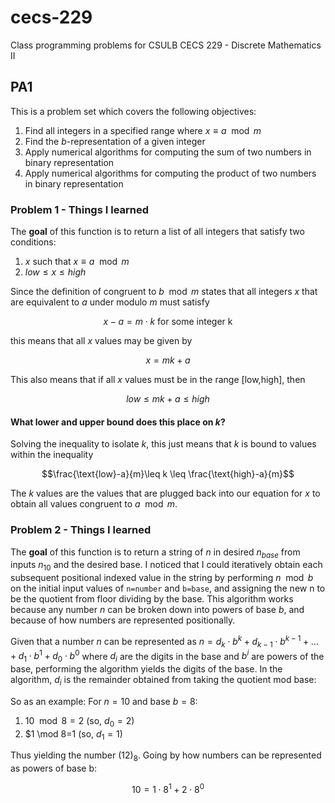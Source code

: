 # cecs-229
Class programming problems for CSULB CECS 229 - Discrete Mathematics II

## PA1
This is a problem set which covers the following objectives:
  1. Find all integers in a specified range where $x \equiv a\mod m$
  2. Find the _b_-representation of a given integer
  3. Apply numerical algorithms for computing the sum of two numbers in binary representation
  4. Apply numerical algorithms for computing the product of two numbers in binary representation

### Problem 1 - Things I learned   
The **goal** of this function is to return a list of all integers that satisfy two conditions:
1. $x$ such that $x \equiv a\mod m$
2. $low\leq x\leq high$

Since the definition of congruent to $b\mod m$ states that all integers $x$ that are equivalent to $a$ under modulo $m$ must satisfy 

$$x-a=m\cdot k\ \text{for some integer k}$$ 

this means that all $x$ values may be given by 

$$x=mk+a$$  

This also means that if all $x$ values must be in the range $\text{[low,high]}$, then 

$$low\leq mk+a \leq high$$

#### What lower and upper bound does this place on $k$?
Solving the inequality to isolate $k$, this just means that $k$ is bound to values within the inequality 

$$\frac{\text{low}-a}{m}\leq k \leq \frac{\text{high}-a}{m}$$

The $k$ values are the values that are plugged back into our equation for $x$ to obtain all values congruent to $a\mod m$.

### Problem 2 - Things I learned
The **goal** of this function is to return a string of $n$ in desired $n_{base}$ from inputs $n_{10}$ and the desired base. I noticed that I could iteratively obtain each subsequent positional indexed value in the string by performing $n\mod b$ on the initial input values of `n=number` and `b=base`, and assigning the new n to be the quotient from floor dividing by the base. This algorithm works because any number $n$ can be broken down into powers of base $b$, and because of how numbers are represented positionally.

Given that a number $n$ can be represented as $n=d_k\cdot b^k + d_{k-1}\cdot b^{k-1}+\dots +d_1\cdot b^1+d_0\cdot b^0$ where $d_i$ are the digits in the base and $b^i$ are powers of the base, performing the algorithm yields the digits of the base. In the algorithm, $d_i$ is the remainder obtained from taking the quotient mod base:

So as an example:
For $n = 10$ and base $b = 8$:
1. $10\mod 8=2$ (so, $d_0=2$)
2. $1 \mod 8=1 (so, $d_1=1$)

Thus yielding the number $(12)_8$. Going by how numbers can be represented as powers of base b:

$$10=1\cdot 8^1 + 2\cdot 8^0$$
